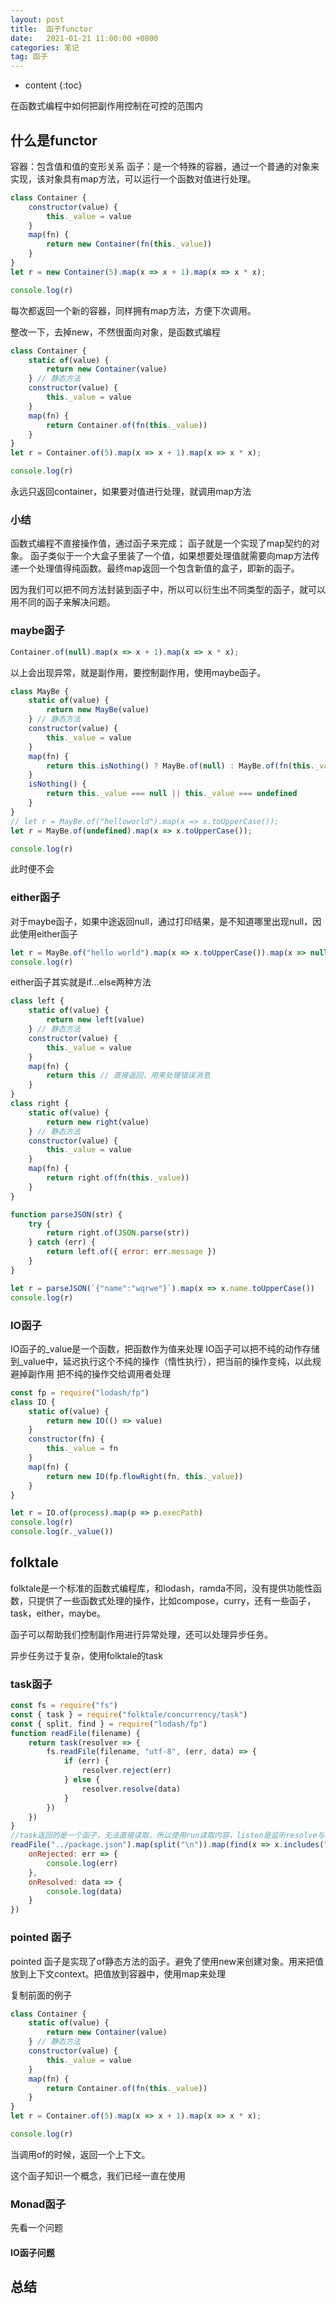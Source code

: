 ```yaml
---
layout: post
title:  函子functor
date:   2021-01-21 11:00:00 +0800
categories: 笔记
tag: 函子
---
```

* content
{:toc}

在函数式编程中如何把副作用控制在可控的范围内

## 什么是functor

容器：包含值和值的变形关系
函子：是一个特殊的容器，通过一个普通的对象来实现，该对象具有map方法，可以运行一个函数对值进行处理。

```js
class Container {
    constructor(value) {
        this._value = value
    }
    map(fn) {
        return new Container(fn(this._value))
    }
}
let r = new Container(5).map(x => x + 1).map(x => x * x);

console.log(r)

```

每次都返回一个新的容器，同样拥有map方法，方便下次调用。

整改一下，去掉new，不然很面向对象，是函数式编程

```js
class Container {
    static of(value) {
        return new Container(value)
    } // 静态方法
    constructor(value) {
        this._value = value
    }
    map(fn) {
        return Container.of(fn(this._value))
    }
}
let r = Container.of(5).map(x => x + 1).map(x => x * x);

console.log(r)
```

永远只返回container，如果要对值进行处理，就调用map方法

### 小结

函数式编程不直接操作值，通过函子来完成；
函子就是一个实现了map契约的对象。
函子类似于一个大盒子里装了一个值，如果想要处理值就需要向map方法传递一个处理值得纯函数。最终map返回一个包含新值的盒子，即新的函子。

因为我们可以把不同方法封装到函子中，所以可以衍生出不同类型的函子，就可以用不同的函子来解决问题。

### maybe函子

```js
Container.of(null).map(x => x + 1).map(x => x * x);
```

以上会出现异常，就是副作用，要控制副作用，使用maybe函子。

```js
class MayBe {
    static of(value) {
        return new MayBe(value)
    } // 静态方法
    constructor(value) {
        this._value = value
    }
    map(fn) {
        return this.isNothing() ? MayBe.of(null) : MayBe.of(fn(this._value))
    }
    isNothing() {
        return this._value === null || this._value === undefined
    }
}
// let r = MayBe.of("helloworld").map(x => x.toUpperCase());
let r = MayBe.of(undefined).map(x => x.toUpperCase());

console.log(r)
```

此时便不会

### either函子

对于maybe函子，如果中途返回null，通过打印结果，是不知道哪里出现null，因此使用either函子

```js
let r = MayBe.of("hello world").map(x => x.toUpperCase()).map(x => null).map(x => x.split(''));
console.log(r)
```

either函子其实就是if...else两种方法

```js
class left {
    static of(value) {
        return new left(value)
    } // 静态方法
    constructor(value) {
        this._value = value
    }
    map(fn) {
        return this // 直接返回，用来处理错误消息
    }
}
class right {
    static of(value) {
        return new right(value)
    } // 静态方法
    constructor(value) {
        this._value = value
    }
    map(fn) {
        return right.of(fn(this._value))
    }
}

function parseJSON(str) {
    try {
        return right.of(JSON.parse(str))
    } catch (err) {
        return left.of({ error: err.message })
    }
}

let r = parseJSON(`{"name":"wqrwe"}`).map(x => x.name.toUpperCase())
console.log(r)
```

### IO函子

IO函子的_value是一个函数，把函数作为值来处理
IO函子可以把不纯的动作存储到_value中，延迟执行这个不纯的操作（惰性执行），把当前的操作变纯，以此规避掉副作用
把不纯的操作交给调用者处理

```js
const fp = require("lodash/fp")
class IO {
    static of(value) {
        return new IO(() => value)
    }
    constructor(fn) {
        this._value = fn
    }
    map(fn) {
        return new IO(fp.flowRight(fn, this._value))
    }
}

let r = IO.of(process).map(p => p.execPath)
console.log(r)
console.log(r._value())
```

## folktale

folktale是一个标准的函数式编程库，和lodash，ramda不同，没有提供功能性函数，只提供了一些函数式处理的操作，比如compose，curry，还有一些函子，task，either，maybe。

函子可以帮助我们控制副作用进行异常处理，还可以处理异步任务。

异步任务过于复杂，使用folktale的task

### task函子

```js
const fs = require("fs")
const { task } = require("folktale/concurrency/task")
const { split, find } = require("lodash/fp")
function readFile(filename) {
    return task(resolver => {
        fs.readFile(filename, "utf-8", (err, data) => {
            if (err) {
                resolver.reject(err)
            } else {
                resolver.resolve(data)
            }
        })
    })
}
//task返回的是一个函子，无法直接读取，所以使用run读取内容，listen是监听resolve与reject的方法
readFile("../package.json").map(split("\n")).map(find(x => x.includes("version"))).run().listen({
    onRejected: err => {
        console.log(err)
    },
    onResolved: data => {
        console.log(data)
    }
})
```

### pointed 函子

pointed 函子是实现了of静态方法的函子。避免了使用new来创建对象。用来把值放到上下文context。把值放到容器中，使用map来处理

复制前面的例子

```js
class Container {
    static of(value) {
        return new Container(value)
    } // 静态方法
    constructor(value) {
        this._value = value
    }
    map(fn) {
        return Container.of(fn(this._value))
    }
}
let r = Container.of(5).map(x => x + 1).map(x => x * x);

console.log(r)
```

当调用of的时候，返回一个上下文。

这个函子知识一个概念，我们已经一直在使用

### Monad函子

先看一个问题

#### IO函子问题

## 总结
